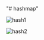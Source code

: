 "# hashmap" 


![hash1](https://user-images.githubusercontent.com/117337498/203318612-f3565e52-af8e-49fc-bf47-1d0200231c80.JPG)


![hash2](https://user-images.githubusercontent.com/117337498/203318667-d1587448-e990-4d87-afa7-aa4e409d3d70.JPG)


